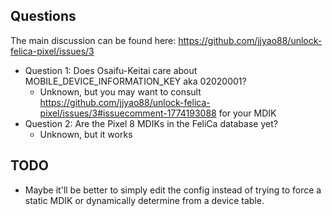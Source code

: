 ## Questions

The main discussion can be found here: https://github.com/jjyao88/unlock-felica-pixel/issues/3

* Question 1: Does Osaifu-Keitai care about MOBILE_DEVICE_INFORMATION_KEY aka 02020001?
  * Unknown, but you may want to consult https://github.com/jjyao88/unlock-felica-pixel/issues/3#issuecomment-1774193088 for your MDIK
* Question 2: Are the Pixel 8 MDIKs in the FeliCa database yet?
  * Unknown, but it works

## TODO 
* Maybe it'll be better to simply edit the config instead of trying to force a static MDIK or dynamically determine from a device table.
